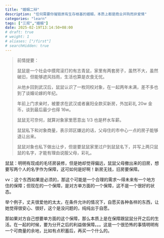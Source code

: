 ```yaml
---
title: "婚姻二辩"
description: "任何需要你摧毁原有生存根基的婚姻，本质上都是商业并购而非爱情"
categories: "learn"
tags: ["三观","婚姻"]
date: 2025-02-19T13:14:50+08:00
# draft: true
# weight: 1
# aliases: ["/first"]
# searchHidden: true
---
```


> 前情提要：
>
> 鼠鼠是一个社会中摸爬滚打的有志青鼠，家里有两套房子，虽然不大，虽然破旧，但能够遮风挡雨，生活也算是衣食无忧。
>
> 从他乡回到武汉后，鼠鼠认识了一枚同校对象，在一起两年未满，差不多也到了谈婚论嫁的年纪。
>
> 年前上门求亲时，被要求在武汉或者襄阳全款买新房，外加彩礼 20w 金币，谈到最后最少也得 16w。
>
> 鼠鼠无可奈何，就算对象家里愿意出 1/3 也是杯水车薪。
>
> 鼠鼠私下和对象商量，表示郊区嫌远的话，父母住的市中心一点的房子能够退让出来。
>
> 鼠鼠对象也私下做出让步，但是要鼠鼠家里过户到鼠鼠名下，并写上两只鼠鼠的名字，才能有理由说服父母，彩礼。

鼠鼠：明明有现成的毛坯房装修，但是她却觉得偏远，鼠鼠父母撤出来的旧房，想要写两个人的名字作为保障，这可如何是好啊！新房无钱，旧房要保障。

vv：这个东西如果是必须的，那这个可能是一个合理的需求～得未来有一个地方住的保障；但现在的一个保障，是对方单方面的一个保障，这不是一个很好的状态。

​		举个例子，丈夫很爱他的太太，在条件允许的情况下，自愿买各种各样的东西，让她觉得很安心、很好，这个是没问题的，纯纯出于自愿。

​		那如果对方自己想要单方面的这个保障，那么本质上是在保障跟鼠鼠分开之后的生活。在一起的时候，要为分开之后的利益做保障。。。这是一个很恐怖的事情明明有一个可商量的余地，比如有点积蓄后，再买一个什么的。

